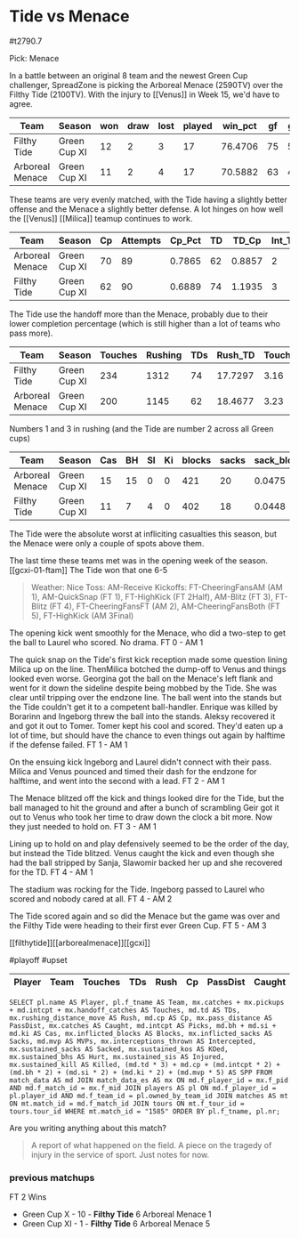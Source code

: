 # Tide vs Menace

#t2790.7

Pick: Menace

In a battle between an original 8 team and the newest Green Cup challenger, SpreadZone is picking the Arboreal Menace (2590TV) over the Filthy Tide (2100TV). With the injury to [[Venus]] in Week 15, we'd have to agree.

| Team              | Season       | won  | draw | lost | played | win_pct | gf   | ga   | GF_match | GA_match | cas  | Cas_match | tcdiff | ff   |
|-------------------|--------------|------|------|------|--------|---------|------|------|----------|----------|------|-----------|--------|------|
| Filthy Tide       | Green Cup XI |   12 |    2 |    3 |     17 | 76.4706 |   75 |   55 |   4.4118 |   3.2353 |   11 |    0.6471 |    -23 |    1 |
| Arboreal Menace   | Green Cup XI |   11 |    2 |    4 |     17 | 70.5882 |   63 |   49 |   3.7059 |   2.8824 |   15 |    0.8824 |     -6 |    2 |

These teams are very evenly matched, with the Tide having a slightly better offense and the Menace a slightly better defense. A lot hinges on how well the [[Venus]] [[Milica]] teamup continues to work.

| Team              | Season       | Cp   | Attempts | Cp_Pct | TD   | TD_Cp  | Int_Thrown | Int_Rate | Handoff | Hand_Cp |
|-------------------|--------------|------|----------|--------|------|--------|------------|----------|---------|---------|
| Arboreal Menace   | Green Cup XI |   70 |       89 | 0.7865 |   62 | 0.8857 |          2 |   0.0225 |      10 |  0.1429 |
| Filthy Tide       | Green Cup XI |   62 |       90 | 0.6889 |   74 | 1.1935 |          3 |   0.0333 |      30 |  0.4839 |

The Tide use the handoff more than the Menace, probably due to their lower completion percentage (which is still higher than a lot of teams who pass more).

| Team              | Season       | Touches | Rushing | TDs  | Rush_TD | Touches_TD |
|-------------------|--------------|---------|---------|------|---------|------------|
| Filthy Tide       | Green Cup XI |     234 |    1312 |   74 | 17.7297 |       3.16 |
| Arboreal Menace   | Green Cup XI |     200 |    1145 |   62 | 18.4677 |       3.23 |

Numbers 1 and 3 in rushing (and the Tide are number 2 across all Green cups)

| Team              | Season       | Cas  | BH   | SI   | Ki   | blocks | sacks | sack_block | cas_block | knockdowns | down_block |
|-------------------|--------------|------|------|------|------|--------|-------|------------|-----------|------------|------------|
| Arboreal Menace   | Green Cup XI |   15 |   15 |    0 |    0 |    421 |    20 |     0.0475 |    0.0356 |        213 |     0.5059 |
| Filthy Tide       | Green Cup XI |   11 |    7 |    4 |    0 |    402 |    18 |     0.0448 |    0.0274 |        163 |     0.4055 |

The Tide were the absolute worst at infliciting casualties this season, but the Menace were only a couple of spots above them.

The last time these teams met was in the opening week of the season. [[gcxi-01-ftam]] The Tide won that one 6-5

> Weather: Nice
> Toss: AM-Receive
> Kickoffs: FT-CheeringFansAM (AM 1), AM-QuickSnap (FT 1), FT-HighKick (FT 2Half), AM-Blitz (FT 3), FT-Blitz (FT 4), FT-CheeringFansFT (AM 2), AM-CheeringFansBoth (FT 5), FT-HighKick (AM 3Final)

The opening kick went smoothly for the Menace, who did a two-step to get the ball to Laurel who scored. No drama. FT 0 - AM 1

The quick snap on the Tide's first kick reception made some question lining Milica up on the line. ThenMilica botched the dump-off to Venus and things looked even worse. Georgina got the ball on the Menace's left flank and went for it down the sideline despite being mobbed by the Tide. She was clear until tripping over the endzone line. The ball went into the stands but the Tide couldn't get it to a competent ball-handler. Enrique was killed by Borarinn and Ingeborg threw the ball into the stands. Aleksy recovered it and got it out to Tomer. Tomer kept his cool and scored. They'd eaten up a lot of time, but should have the chance to even things out again by halftime if the defense failed. FT 1 - AM 1

On the ensuing kick Ingeborg and Laurel didn't connect with their pass. Milica and Venus pounced and timed their dash for the endzone for halftime, and went into the second with a lead. FT 2 - AM 1

The Menace blitzed off the kick and things looked dire for the Tide, but the ball managed to hit the ground and after a bunch of scrambling Geir got it out to Venus who took her time to draw down the clock a bit more. Now they just needed to hold on. FT 3 - AM 1

Lining up to hold on and play defensively seemed to be the order of the day, but instead the Tide blitzed. Venus caught the kick and even though she had the ball stripped by Sanja, Slawomir backed her up and she recovered for the TD. FT 4 - AM 1

The stadium was rocking for the Tide. Ingeborg passed to Laurel who scored and nobody cared at all. FT 4 - AM 2

The Tide scored again and so did the Menace but the game was over and the Filthy Tide were heading to their first ever Green Cup. FT 5 - AM 3

[[filthytide]][[arborealmenace]][[gcxi]]

#playoff #upset 


| Player    | Team              | Touches | TDs  | Rush | Cp   | PassDist | Caught | Picks | Cas  | Blocks | Sacks | MVPs | Intercepted | Sacked | KOed | Hurt | Injured | Killed | SPP  |
|-----------|-------------------|---------|------|------|------|----------|--------|-------|------|--------|-------|------|-------------|--------|------|------|---------|--------|------|


```
SELECT pl.name AS Player, pl.f_tname AS Team, mx.catches + mx.pickups + md.intcpt + mx.handoff_catches AS Touches, md.td AS TDs, mx.rushing_distance_move AS Rush, md.cp AS Cp,	mx.pass_distance AS PassDist, mx.catches AS Caught, md.intcpt AS Picks, md.bh + md.si + md.ki AS Cas, mx.inflicted_blocks AS Blocks, mx.inflicted_sacks AS Sacks, md.mvp AS MVPs, mx.interceptions_thrown AS Intercepted, mx.sustained_sacks AS Sacked, mx.sustained_kos AS KOed, mx.sustained_bhs AS Hurt, mx.sustained_sis AS Injured, mx.sustained_kill AS Killed, (md.td * 3) + md.cp + (md.intcpt * 2) + (md.bh * 2) + (md.si * 2) + (md.ki * 2) + (md.mvp * 5) AS SPP FROM match_data AS md JOIN match_data_es AS mx ON md.f_player_id = mx.f_pid AND md.f_match_id = mx.f_mid JOIN players AS pl ON md.f_player_id = pl.player_id AND md.f_team_id = pl.owned_by_team_id JOIN matches AS mt ON mt.match_id = md.f_match_id JOIN tours ON mt.f_tour_id = tours.tour_id WHERE mt.match_id = "1585" ORDER BY pl.f_tname, pl.nr;
```


Are you writing anything about this match?

> A report of what happened on the field.
> A piece on the tragedy of injury in the service of sport.
> Just notes for now.

### previous matchups

FT 2 Wins

* Green Cup X - 10 - **Filthy Tide** 6 Arboreal Menace 1
* Green Cup XI - 1 - **Filthy Tide** 6 Arboreal Menace 5